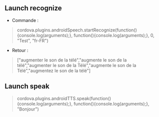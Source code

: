 ## Launch recognize
- Commande : 
> cordova.plugins.androidSpeech.startRecognize(function(){console.log(arguments);}, function(){console.log(arguments);}, 0, "Test", "fr-FR")

- Retour : 
> ["augmenter le son de la télé","augmente le son de la télé","augmenter le son de la Télé","augmente le son de la Télé","augmentez le son de la télé"]

## Launch speak
> cordova.plugins.androidTTS.speak(function(){console.log(arguments);}, function(){console.log(arguments);}, "Bonjour")


